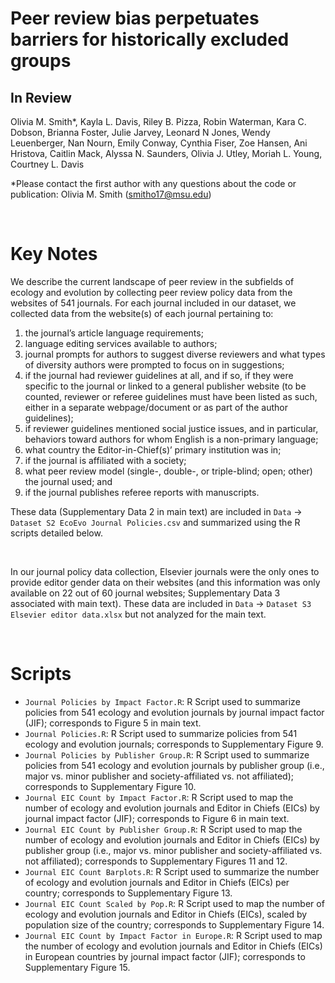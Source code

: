 # Peer review bias perpetuates barriers for historically excluded groups
## In Review 

Olivia M. Smith*, Kayla L. Davis, Riley B. Pizza, Robin Waterman, Kara C. Dobson, Brianna Foster, Julie Jarvey, Leonard N Jones, Wendy Leuenberger, Nan Nourn, Emily Conway, Cynthia Fiser, Zoe Hansen, Ani Hristova, Caitlin Mack, Alyssa N. Saunders, Olivia J. Utley, Moriah L. Young, Courtney L. Davis 

*Please contact the first author with any questions about the code or publication: Olivia M. Smith (smitho17@msu.edu)

&nbsp;

# Key Notes
We describe the current landscape of peer review in the subfields of ecology and evolution by collecting peer review policy data from the websites of 541 journals. For each journal included in our dataset, we collected data from the website(s) of each journal pertaining to: 
 1. the journal’s article language requirements;
 2. language editing services available to authors;
 3. journal prompts for authors to suggest diverse reviewers and what types of diversity authors were prompted to focus on in suggestions;
 4. if the journal had reviewer guidelines at all, and if so, if they were specific to the journal or linked to a general publisher website (to be counted, reviewer or referee guidelines must have been listed as such, either in a separate webpage/document or as part of the author guidelines);
 5. if reviewer guidelines mentioned social justice issues, and in particular, behaviors toward authors for whom English is a non-primary language;
 6. what country the Editor-in-Chief(s)’ primary institution was in;
 7. if the journal is affiliated with a society;
 8. what peer review model (single-, double-, or triple-blind; open; other) the journal used; and 
 9. if the journal publishes referee reports with manuscripts.

These data (Supplementary Data 2 in main text) are included in `Data` -> `Dataset S2 EcoEvo Journal Policies.csv` and summarized using the R scripts detailed below. 

&nbsp;

In our journal policy data collection, Elsevier journals were the only ones to provide editor gender data on their websites (and this information was only available on 22 out of 60 journal websites; Supplementary Data 3 associated with main text). These data are included in `Data` -> `Dataset S3 Elsevier editor data.xlsx` but not analyzed for the main text.

&nbsp;

# Scripts
- `Journal Policies by Impact Factor.R`: R Script used to summarize policies from 541 ecology and evolution journals by journal impact factor (JIF);  corresponds to Figure 5 in main text.
- `Journal Policies.R`: R Script used to summarize policies from 541 ecology and evolution journals; corresponds to Supplementary Figure 9.
- `Journal Policies by Publisher Group.R`: R Script used to summarize policies from 541 ecology and evolution journals by publisher group (i.e., major vs. minor publisher and society-affiliated vs. not affiliated); corresponds to Supplementary Figure 10.
- `Journal EIC Count by Impact Factor.R`: R Script used to map the number of ecology and evolution journals and Editor in Chiefs (EICs) by journal impact factor (JIF); corresponds to Figure 6 in main text.
- `Journal EIC Count by Publisher Group.R`: R Script used to map the number of ecology and evolution journals and Editor in Chiefs (EICs) by publisher group (i.e., major vs. minor publisher and society-affiliated vs. not affiliated); corresponds to Supplementary Figures 11 and 12.
- `Journal EIC Count Barplots.R`: R Script used to summarize the number of ecology and evolution journals and Editor in Chiefs (EICs) per country; corresponds to Supplementary Figure 13.
- `Journal EIC Count Scaled by Pop.R`: R Script used to map the number of ecology and evolution journals and Editor in Chiefs (EICs), scaled by population size of the country; corresponds to Supplementary Figure 14.
- `Journal EIC Count by Impact Factor in Europe.R`: R Script used to map the number of ecology and evolution journals and Editor in Chiefs (EICs) in European countries by journal impact factor (JIF); corresponds to Supplementary Figure 15.

